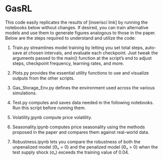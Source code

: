 # GasRL
This code  easily replicates the results of [inserisci link] by running the notebooks below without changes. 
If desired, you can train alternative models and use them to generate figures analogous to those in the paper. 
Below are the steps required to understand and utilize the code:

1) Train.py streamlines model training by letting you set total steps, auto-save at chosen intervals, and evaluate each checkpoint. Just tweak the arguments passed to the main() function at the script’s end to adjust steps, checkpoint frequency, learning rates, and more.

2) Plots.py provides the essential utility functions to  use and visualize outputs from the other scripts.

3) Gas_Storage_Env.py defines the environment used across the various simulations.

4) Test.py computes and saves data  needed in the following notebooks. Run this script before running them.
   
5) Volatility.jpynb compute price volatility.
   
7) Seasonality.ipynb computes price seasonality using the methods proposed in the paper and compares them against real-world data.

8) Robustness.ipynb lets you compare the robustness of both the unpenalized model (Θₙ = 0) and the penalized model (Θₙ > 0) when the test supply shock (σₛ) exceeds the training value of 0.04.



